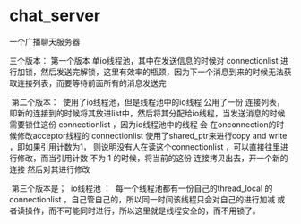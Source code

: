 # chat_server
一个广播聊天服务器

三个版本：
  第一个版本 单io线程池，其中在发送信息的时候对 connectionlist 进行加锁，然后发送完解锁，这里有效率的瓶颈，因为下一个消息到来的时候无法获取连接列表，而要等待前面所有的消息发送完
  
  第二个版本：
  使用了io线程池，但是线程池中的io线程 公用了一份 连接列表，即新的连接到的时候将其放进list中，然后将其分配给io线程，当发送消息的时候需要锁住这份 connectionlist ，因为io线程池中的线程 会 在onconnection的时候修改acceptor线程的 connectionlist 
  使用了shared_ptr来进行copy and write ，即如果引用计数为1， 则说明没有人在读这个connectionlist ，可以直接往里进行修改，而当引用计数 不为 1 的时候，将当前的这份 连接拷贝出去，开一个新的连接 然后对其进行修改
  
  第三个版本是；
  io线程池 ：
  每一个线程池都有一份自己的thread_local 的 connectionlist ，自己管自己的，所以同一时间该线程只会对自己的进行加减 或者读操作，而不可能同时进行，所以这里就是线程安全的，而不用锁了。

